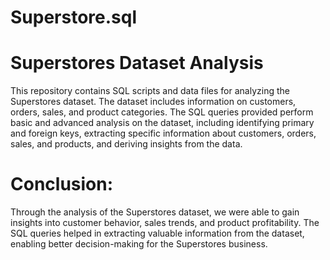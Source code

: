 # Superstore.sql

# Superstores Dataset Analysis
This repository contains SQL scripts and data files for analyzing the Superstores dataset. The dataset includes information on customers, orders, sales, and product categories. The SQL queries provided perform basic and advanced analysis on the dataset, including identifying primary and foreign keys, extracting specific information about customers, orders, sales, and products, and deriving insights from the data.

# Conclusion:
Through the analysis of the Superstores dataset, we were able to gain insights into customer behavior, sales trends, and product profitability. The SQL queries helped in extracting valuable information from the dataset, enabling better decision-making for the Superstores business.
